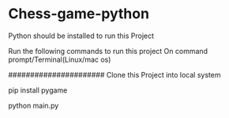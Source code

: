 # Chess-game-python

Python should be installed to run this Project

Run the following commands to run this project On command prompt/Terminal(Linux/mac os)

######################
Clone this Project into local system 


pip install pygame

python main.py
